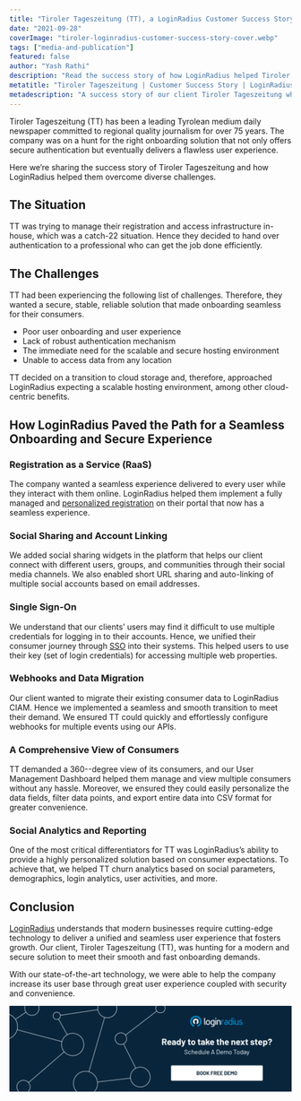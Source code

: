 ```yaml
---
title: "Tiroler Tageszeitung (TT), a LoginRadius Customer Success Story"
date: "2021-09-28"
coverImage: "tiroler-loginradius-customer-success-story-cover.webp"
tags: ["media-and-publication"]
featured: false 
author: "Yash Rathi"
description: "Read the success story of how LoginRadius helped Tiroler Tageszeitung increase their user base, provide low downtime, and ensure high scalability, among other diverse challenges."
metatitle: "Tiroler Tageszeitung | Customer Success Story | LoginRadius"
metadescription: "A success story of our client Tiroler Tageszeitung whom we helped meet their smooth and fast onboarding demands, among other diverse challenges."
---
```


Tiroler Tageszeitung (TT) has been a leading Tyrolean medium daily newspaper committed to regional quality journalism for over 75 years. The company was on a hunt for the right onboarding solution that not only offers secure authentication but eventually delivers a flawless user experience. 

Here we’re sharing the success story of Tiroler Tageszeitung and how LoginRadius helped them overcome diverse challenges. 


## The Situation 

TT was trying to manage their registration and access infrastructure in-house, which was a catch-22 situation. Hence they decided to hand over authentication to a professional who can get the job done efficiently. 


## The Challenges 

TT had been experiencing the following list of challenges. Therefore, they wanted a secure, stable, reliable solution that made onboarding seamless for their consumers. 



* Poor user onboarding and user experience
* Lack of robust authentication mechanism 
* The immediate need for the scalable and secure hosting environment
* Unable to access data from any location 

TT decided on a transition to cloud storage and, therefore, approached LoginRadius expecting a scalable hosting environment, among other cloud-centric benefits. 


## How LoginRadius Paved the Path for a Seamless Onboarding and Secure Experience


### Registration as a Service (RaaS) 

The company wanted a seamless experience delivered to every user while they interact with them online. LoginRadius helped them implement a fully managed and [personalized registration](https://www.loginradius.com/authentication/) on their portal that now has a seamless experience. 


### Social Sharing and Account Linking 

We added social sharing widgets in the platform that helps our client connect with different users, groups, and communities through their social media channels. We also enabled short URL sharing and auto-linking of multiple social accounts based on email addresses. 


### Single Sign-On 

We understand that our clients’ users may find it difficult to use multiple credentials for logging in to their accounts. Hence, we unified their consumer journey through [SSO](https://www.loginradius.com/single-sign-on/) into their systems. This helped users to use their key (set of login credentials) for accessing multiple web properties.


### Webhooks and Data Migration 

Our client wanted to migrate their existing consumer data to LoginRadius CIAM. Hence we implemented a seamless and smooth transition to meet their demand. We ensured TT could quickly and effortlessly configure webhooks for multiple events using our APIs. 


### A Comprehensive View of Consumers 

TT demanded a 360--degree view of its consumers, and our User Management Dashboard helped them manage and view multiple consumers without any hassle. Moreover, we ensured they could easily personalize the data fields, filter data points, and export entire data into CSV format for greater convenience. 


### Social Analytics and Reporting 

One of the most critical differentiators for TT was LoginRadius’s ability to provide a highly personalized solution based on consumer expectations. To achieve that, we helped TT churn analytics based on social parameters, demographics, login analytics, user activities, and more.


## Conclusion 

[LoginRadius](https://www.loginradius.com/) understands that modern businesses require cutting-edge technology to deliver a unified and seamless user experience that fosters growth. Our client, Tiroler Tageszeitung (TT), was hunting for a modern and secure solution to meet their smooth and fast onboarding demands. 

With our state-of-the-art technology, we were able to help the company increase its user base through great user experience coupled with security and convenience. 

[![book-a-demo-loginradius](BD-Plexicon1-1024x310-1.webp)](https://www.loginradius.com/contact-us?utm_source=blog&utm_medium=web&utm_campaign=tiroler-loginradius-customer-success-story)
